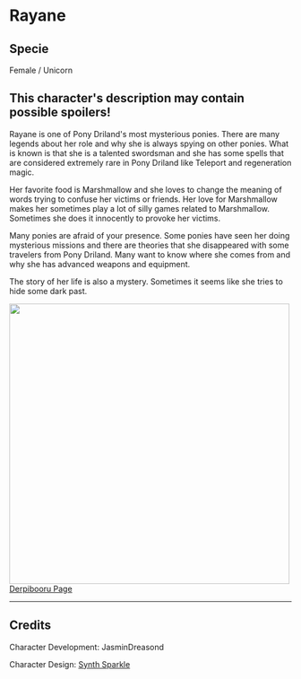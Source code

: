 # Rayane

## Specie

Female / Unicorn

## This character's description may contain possible spoilers!

Rayane is one of Pony Driland's most mysterious ponies. There are many legends about her role and why she is always spying on other ponies.
What is known is that she is a talented swordsman and she has some spells that are considered extremely rare in Pony Driland like Teleport and regeneration magic.

Her favorite food is Marshmallow and she loves to change the meaning of words trying to confuse her victims or friends. Her love for Marshmallow makes her sometimes play a lot of silly games related to Marshmallow. Sometimes she does it innocently to provoke her victims. 

Many ponies are afraid of your presence. Some ponies have seen her doing mysterious missions and there are theories that she disappeared with some travelers from Pony Driland. Many want to know where she comes from and why she has advanced weapons and equipment. 

The story of her life is also a mystery. Sometimes it seems like she tries to hide some dark past.

<img src="https://cloudflare-ipfs.com/ipfs/QmSXLxZHUqMBqTwbnrVzjYodMrJrDUnKraNMHsVaJqciZz" height="500">
<a href="https://derpibooru.org/images/2689494" target="_blank">Derpibooru Page</a>

<hr/>

## Credits

Character Development: JasminDreasond

Character Design: <a href="https://derpibooru.org/tags/artist-colon-synthsparkle" target="_blank">Synth Sparkle</a>